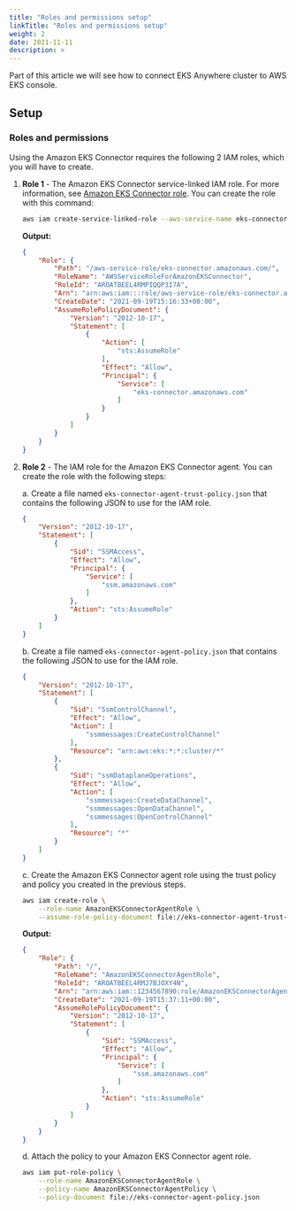 ```yaml
---
title: "Roles and permissions setup"
linkTitle: "Roles and permissions setup"
weight: 2
date: 2021-11-11
description: >  
---
```


Part of this article we will see how to connect EKS Anywhere cluster to AWS EKS console.

## Setup

### Roles and permissions

Using the Amazon EKS Connector requires the following 2 IAM roles, which you will have to create.

1. **Role 1** - The Amazon EKS Connector service-linked IAM role. For more information, see [Amazon EKS Connector role](https://docs.aws.amazon.com/eks/latest/userguide/using-service-linked-roles-eks-connector.html). You can create the role with this command:

    ```bash
    aws iam create-service-linked-role --aws-service-name eks-connector.amazonaws.com
    ```

    **Output:**

    ```json
    {
        "Role": {
            "Path": "/aws-service-role/eks-connector.amazonaws.com/",
            "RoleName": "AWSServiceRoleForAmazonEKSConnector",
            "RoleId": "AROATBEEL4RMPIQQP3I7A",
            "Arn": "arn:aws:iam:::role/aws-service-role/eks-connector.amazonaws.com/AWSServiceRoleForAmazonEKSConnector",
            "CreateDate": "2021-09-19T15:16:33+00:00",
            "AssumeRolePolicyDocument": {
                "Version": "2012-10-17",
                "Statement": [
                    {
                        "Action": [
                            "sts:AssumeRole"
                        ],
                        "Effect": "Allow",
                        "Principal": {
                            "Service": [
                                "eks-connector.amazonaws.com"
                            ]
                        }
                    }
                ]
            }
        }
    }
    ```

2. **Role 2** - The IAM role for the Amazon EKS Connector agent. You can create the role with the following steps:

    a. Create a file named `eks-connector-agent-trust-policy.json` that contains the following JSON to use for the IAM role.

    ```json
    {
        "Version": "2012-10-17",
        "Statement": [
            {
                "Sid": "SSMAccess",
                "Effect": "Allow",
                "Principal": {
                    "Service": [
                        "ssm.amazonaws.com"
                    ]
                },
                "Action": "sts:AssumeRole"
            }
        ]
    }
    ```

    b. Create a file named `eks-connector-agent-policy.json` that contains the following JSON to use for the IAM role.

    ```json
    {
        "Version": "2012-10-17",
        "Statement": [
            {
                "Sid": "SsmControlChannel",
                "Effect": "Allow",
                "Action": [
                    "ssmmessages:CreateControlChannel"
                ],
                "Resource": "arn:aws:eks:*:*:cluster/*"
            },
            {
                "Sid": "ssmDataplaneOperations",
                "Effect": "Allow",
                "Action": [
                    "ssmmessages:CreateDataChannel",
                    "ssmmessages:OpenDataChannel",
                    "ssmmessages:OpenControlChannel"
                ],
                "Resource": "*"
            }
        ]
    }
    ```

    c. Create the Amazon EKS Connector agent role using the trust policy and policy you created in the previous steps.

    ```bash
    aws iam create-role \
        --role-name AmazonEKSConnectorAgentRole \
        --assume-role-policy-document file://eks-connector-agent-trust-policy.json
    ```

    **Output:**

    ```json
    {
        "Role": {
            "Path": "/",
            "RoleName": "AmazonEKSConnectorAgentRole",
            "RoleId": "AROATBEEL4RMJ7BJOXY4N",
            "Arn": "arn:aws:iam::1234567890:role/AmazonEKSConnectorAgentRole",
            "CreateDate": "2021-09-19T15:37:11+00:00",
            "AssumeRolePolicyDocument": {
                "Version": "2012-10-17",
                "Statement": [
                    {
                        "Sid": "SSMAccess",
                        "Effect": "Allow",
                        "Principal": {
                            "Service": [
                                "ssm.amazonaws.com"
                            ]
                        },
                        "Action": "sts:AssumeRole"
                    }
                ]
            }
        }
    }
    ```

    d. Attach the policy to your Amazon EKS Connector agent role.

    ```bash
    aws iam put-role-policy \
        --role-name AmazonEKSConnectorAgentRole \
        --policy-name AmazonEKSConnectorAgentPolicy \
        --policy-document file://eks-connector-agent-policy.json
    ```
